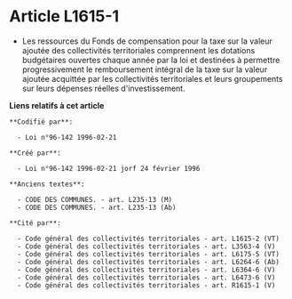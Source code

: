 # Article L1615-1

- Les ressources du Fonds de compensation pour la taxe sur la valeur ajoutée des collectivités territoriales comprennent les
dotations budgétaires ouvertes chaque année par la loi et destinées à permettre progressivement le remboursement intégral de
la taxe sur la valeur ajoutée acquittée par les collectivités territoriales et leurs groupements sur leurs dépenses réelles
d'investissement.

**Liens relatifs à cet article**

	**Codifié par**:

	  - Loi n°96-142 1996-02-21

	**Créé par**:

	  - Loi n°96-142 1996-02-21 jorf 24 février 1996

	**Anciens textes**:

	  - CODE DES COMMUNES. - art. L235-13 (M)
	  - CODE DES COMMUNES. - art. L235-13 (Ab)

	**Cité par**:

	  - Code général des collectivités territoriales - art. L1615-2 (VT)
	  - Code général des collectivités territoriales - art. L3563-4 (V)
	  - Code général des collectivités territoriales - art. L6175-5 (VT)
	  - Code général des collectivités territoriales - art. L6264-6 (Ab)
	  - Code général des collectivités territoriales - art. L6364-6 (V)
	  - Code général des collectivités territoriales - art. L6473-6 (V)
	  - Code général des collectivités territoriales - art. R1615-1 (V)
